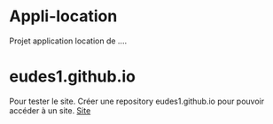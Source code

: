 # Appli-location
Projet application location de .... 




# eudes1.github.io
Pour tester le site. Créer une repository eudes1.github.io pour pouvoir accéder à un site. 
[Site](http://eudes1.github.io)
